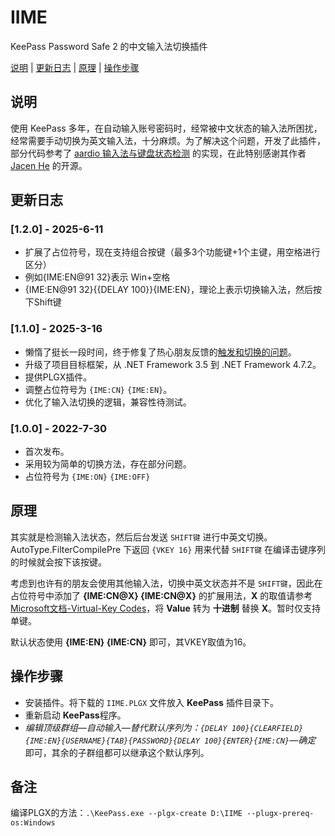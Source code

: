 # IIME

KeePass Password Safe 2 的中文输入法切换插件

[说明](#说明) | [更新日志](#更新日志) | [原理](#原理) | [操作步骤](#操作步骤) 

## 说明

使用 KeePass 多年，在自动输入账号密码时，经常被中文状态的输入法所困扰，经常需要手动切换为英文输入法，十分麻烦。为了解决这个问题，开发了此插件，部分代码参考了 [aardio 输入法与键盘状态检测](https://www.aardio.com/zh-cn/doc/library-guide/std/key/imeState.html) 的实现，在此特别感谢其作者 [Jacen He](https://github.com/aardio) 的开源。

## 更新日志

### [1.2.0] - 2025-6-11
- 扩展了占位符号，现在支持组合按键（最多3个功能键+1个主键，用空格进行区分）
- 例如{IME:EN@91 32}表示 Win+空格
- {IME:EN@91 32}{{DELAY 100}}{IME:EN}，理论上表示切换输入法，然后按下Shift键

### [1.1.0] - 2025-3-16
- 懒惰了挺长一段时间，终于修复了热心朋友反馈的[触发和切换的问题](https://github.com/iuuniang/IIME/issues/4)。
- 升级了项目目标框架，从 .NET Framework 3.5 到 .NET Framework 4.7.2。
- 提供PLGX插件。
- 调整占位符号为 `{IME:CN}` `{IME:EN}`。
- 优化了输入法切换的逻辑，兼容性待测试。

### [1.0.0] - 2022-7-30
- 首次发布。
- 采用较为简单的切换方法，存在部分问题。
- 占位符号为 `{IME:ON}` `{IME:OFF}`


## 原理
其实就是检测输入法状态，然后后台发送 `SHIFT键` 进行中英文切换。
AutoType.FilterCompilePre 下返回 `{VKEY 16}` 用来代替 `SHIFT键` 在编译击键序列的时候就会按下该按键。

考虑到也许有的朋友会使用其他输入法，切换中英文状态并不是 `SHIFT键`，因此在占位符号中添加了 **{IME:CN@X} {IME:CN@X}** 的扩展用法，**X** 的取值请参考 [Microsoft文档-Virtual-Key Codes](https://learn.microsoft.com/en-us/windows/win32/inputdev/virtual-key-codes)，将 **Value** 转为 **十进制** 替换 **X**。暂时仅支持单键。

默认状态使用 **{IME:EN} {IME:CN}** 即可，其VKEY取值为16。

## 操作步骤
- 安装插件。将下载的 `IIME.PLGX` 文件放入 **KeePass** 插件目录下。
- 重新启动 **KeePass**程序。
- *编辑顶级群组—自动输入—替代默认序列为：`{DELAY 100}{CLEARFIELD}{IME:EN}{USERNAME}{TAB}{PASSWORD}{DELAY 100}{ENTER}{IME:CN}`—确定* 即可，其余的子群组都可以继承这个默认序列。

## 备注
编译PLGX的方法：```.\KeePass.exe --plgx-create D:\IIME --plugx-prereq-os:Windows```
